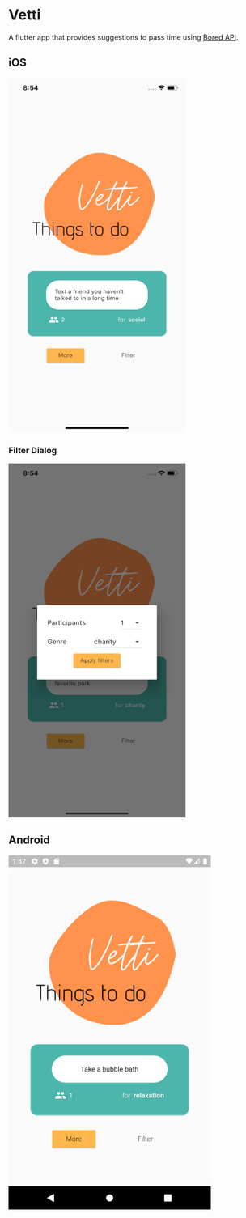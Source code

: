 # Vetti

A flutter app that provides suggestions to pass time using [Bored API](https://www.boredapi.com/).

## iOS
<img src="img/screenshots/ios.jpg" height="700px" width="350px" />

### Filter Dialog
<img src="img/screenshots/filter.jpg" height="700px" width="350px" />

## Android
<img src="img/screenshots/android.png" height="700px" width="400px" />

